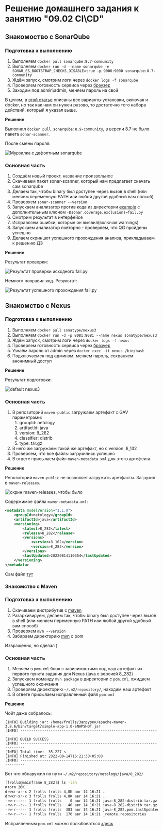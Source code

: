 # Решение домашнего задания к занятию "09.02 CI\CD"

## Знакомоство с SonarQube

### Подготовка к выполнению

1. Выполняем `docker pull sonarqube:8.7-community`
2. Выполняем `docker run -d --name sonarqube -e SONAR_ES_BOOTSTRAP_CHECKS_DISABLE=true -p 9000:9000 sonarqube:8.7-community`
3. Ждём запуск, смотрим логи через `docker logs -f sonarqube`
4. Проверяем готовность сервиса через [браузер](http://localhost:9000)
5. Заходим под admin\admin, меняем пароль на свой

В целом, в [этой статье](https://docs.sonarqube.org/latest/setup/install-server/) описаны все варианты установки, включая и docker, но так как нам он нужен разово, то достаточно того набора действий, который я указал выше.

**Решение**

Выполнил `docker pull sonarqube:8.9-community`, в версии 8.7 не было пакета `sonar-scanner`.

После смены пароля:

![Мурзилка с дефолтным sonarqube](img/1.png)

### Основная часть

1. Создаём новый проект, название произвольное
2. Скачиваем пакет sonar-scanner, который нам предлагает скачать сам sonarqube
3. Делаем так, чтобы binary был доступен через вызов в shell (или меняем переменную PATH или любой другой удобный вам способ)
4. Проверяем `sonar-scanner --version`
5. Запускаем анализатор против кода из директории [example](./example) с дополнительным ключом `-Dsonar.coverage.exclusions=fail.py`
6. Смотрим результат в интерфейсе
7. Исправляем ошибки, которые он выявил(включая warnings)
8. Запускаем анализатор повторно - проверяем, что QG пройдены успешно
9. Делаем скриншот успешного прохождения анализа, прикладываем к решению ДЗ

**Решение**

Результат проверки:

![Результат проверки исходного fail.py](img/2.png)

Немного поправил код. Результат:

![Результат успешного прохождения fail.py](img/3.png)

## Знакомство с Nexus

### Подготовка к выполнению

1. Выполняем `docker pull sonatype/nexus3`
2. Выполняем `docker run -d -p 8081:8081 --name nexus sonatype/nexus3`
3. Ждём запуск, смотрим логи через `docker logs -f nexus`
4. Проверяем готовность сервиса через [бразуер](http://localhost:8081)
5. Узнаём пароль от admin через `docker exec -it nexus /bin/bash`
6. Подключаемся под админом, меняем пароль, сохраняем анонимный доступ

**Решение**

Результат подготовки:

![default nexus3](img/4.png)

### Основная часть

1. В репозиторий `maven-public` загружаем артефакт с GAV параметрами:
   1. groupId: netology
   2. artifactId: java
   3. version: 8_282
   4. classifier: distrib
   5. type: tar.gz
2. В него же загружаем такой же артефакт, но с version: 8_102
3. Проверяем, что все файлы загрузились успешно
4. В ответе присылаем файл `maven-metadata.xml` для этого артефекта

**Решение**

Репозиторий `maven-public` не позволяет загружать аретфакты. Загрузил в `maven-releases`.

![скрин maven-releases, чтобы было](img/5.png)

Содержимое файла `maven-metadata.xml`:

```xml
<metadata modelVersion="1.1.0">
    <groupId>netology</groupId>
    <artifactId>java</artifactId>
    <versioning>
        <latest>8_282</latest>
        <release>8_282</release>
        <versions>
            <version>8_102</version>
            <version>8_282</version>
        </versions>
        <lastUpdated>20220814110354</lastUpdated>
    </versioning>
</metadata>
```

Сам файл [тут](nexus3/maven-metadata.xml)

### Знакомство с Maven

### Подготовка к выполнению

1. Скачиваем дистрибутив с [maven](https://maven.apache.org/download.cgi)
2. Разархивируем, делаем так, чтобы binary был доступен через вызов в shell (или меняем переменную PATH или любой другой удобный вам способ)
3. Проверяем `mvn --version`
4. Забираем директорию [mvn](./mvn) с pom

Извращенно, но сделал )

### Основная часть

1. Меняем в `pom.xml` блок с зависимостями под наш артефакт из первого пункта задания для Nexus (java с версией 8_282)
2. Запускаем команду `mvn package` в директории с `pom.xml`, ожидаем успешного окончания
3. Проверяем директорию `~/.m2/repository/`, находим наш артефакт
4. В ответе присылаем исправленный файл `pom.xml`

**Решение**

Чойт даже собралось:

```
[INFO] Building jar: /home/frolls/Загрузки/apache-maven-3.8.6/bin/target/simple-app-1.0-SNAPSHOT.jar
[INFO] ------------------------------------------------------------------------
[INFO] BUILD SUCCESS
[INFO] ------------------------------------------------------------------------
[INFO] Total time:  35.227 s
[INFO] Finished at: 2022-08-14T16:21:38+05:00
[INFO] ------------------------------------------------------------------------
```

Вот что обнаружил по пути `~/.m2/repository/netology/java/8_282/`

```bash
[frolls@mainframe 8_282]$ ls -lah
итого 20K
drwxr-xr-x 2 frolls frolls 4,0K авг 14 16:21 .
drwxr-xr-x 3 frolls frolls 4,0K авг 14 16:21 ..
-rw-r--r-- 1 frolls frolls    0 авг 14 16:21 java-8_282-distrib.tar.gz
-rw-r--r-- 1 frolls frolls   40 авг 14 16:21 java-8_282-distrib.tar.gz.sha1
-rw-r--r-- 1 frolls frolls  383 авг 14 16:21 java-8_282.pom.lastUpdated
-rw-r--r-- 1 frolls frolls  176 авг 14 16:21 _remote.repositories
```

Исправленным `pom.xml` можно полюбоваться [здесь](maven/pom.xml)
